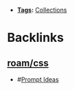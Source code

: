 - **[Tags](<Tags.md>):** [Collections](<Collections.md>)

# Backlinks
## [roam/css](<roam/css.md>)
- #[Prompt Ideas](<Prompt Ideas.md>)


